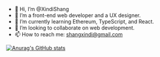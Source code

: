 - 👋 Hi, I’m @XindiShang
- 👀 I’m a front-end web developer and a UX designer.
- 🌱 I’m currently learning Ethereum, TypeScript, and React.
- 💞️ I’m looking to collaborate on web development.
- 📫 How to reach me: shangxindi@gmail.com

[![Anurag's GitHub stats](https://github-readme-stats.vercel.app/api?username=XindiShang)](https://github.com/anuraghazra/github-readme-stats)

<!---
XindiShang/XindiShang is a ✨ special ✨ repository because its `README.md` (this file) appears on your GitHub profile.
You can click the Preview link to take a look at your changes.
--->
